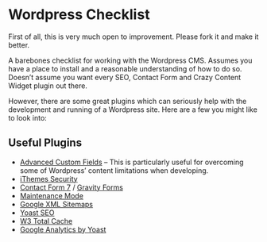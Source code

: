 # Wordpress Checklist

First of all, this is very much open to improvement. Please fork  it and make it better.

A barebones checklist for working with the Wordpress CMS. Assumes you have a place to install and a reasonable understanding of how to do so. Doesn’t assume you want every SEO, Contact Form and Crazy Content Widget plugin out there.

However, there are some great plugins which can seriously help with the development and running of a Wordpress site. Here are a few you might like to look into:

## Useful Plugins

- [Advanced Custom Fields](http://www.advancedcustomfields.com/) – This is particularly useful for overcoming some of Wordpress’ content limitations when developing.
- [iThemes Security](https://en-gb.wordpress.org/plugins/better-wp-security/)
- [Contact Form 7](https://wordpress.org/plugins/contact-form-7/) / [Gravity Forms](http://www.gravityforms.com/)
- [Maintenance Mode](https://wordpress.org/plugins/wp-maintenance-mode/)
- [Google XML Sitemaps](https://wordpress.org/plugins/google-sitemap-generator/)
- [Yoast SEO](https://yoast.com/wordpress/plugins/seo/)
- [W3 Total Cache](https://wordpress.org/plugins/w3-total-cache/)
- [Google Analytics by Yoast](https://wordpress.org/plugins/google-analytics-for-wordpress/)




